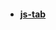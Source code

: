 
- #### __[js-tab](https://composur.github.io/resume/projects/js-component/js-component-tab/tab.html)__

